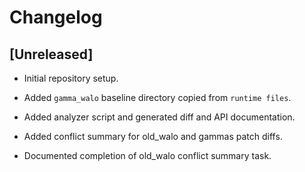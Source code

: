 # Changelog

## [Unreleased]
 - Initial repository setup.
 - Added `gamma_walo` baseline directory copied from `runtime files`.


- Added analyzer script and generated diff and API documentation.

- Added conflict summary for old_walo and gammas patch diffs.
- Documented completion of old_walo conflict summary task.
